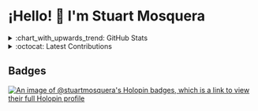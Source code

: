 # ¡Hello! :wave: I'm Stuart Mosquera

<details>
  <summary>:chart_with_upwards_trend: GitHub Stats</summary>
  <br>

![StuartMosquera's Stats](https://github-readme-stats.vercel.app/api?username=StuartMosquera&theme=dark&show_icons=true&hide_border=false&count_private=true)

![StuartMosquera's Top Languages](https://github-readme-stats.vercel.app/api/top-langs/?username=StuartMosquera&theme=dark&show_icons=true&hide_border=false&layout=compact)
</details>

<details>
  <summary>:octocat: Latest Contributions</summary>
  <br>

- **dotnet/docs:** add CS8500 compiler warning [#49433](https://github.com/dotnet/docs/pull/49433)
- **dotnet/dotnet-api-docs:** add missing examples for the EnumerateFiles method [#11781](https://github.com/dotnet/dotnet-api-docs/pull/11781)
- **MicrosoftDocs/PowerShell-Docs:** Add info about NuGet package for PowerShell Host Quickstart samples [12439](https://github.com/MicrosoftDocs/PowerShell-Docs/pull/12439)
- **xunit/xunit:** Update the VstsClient.cs to use newer Azure DevOps APIs [#3376](https://github.com/xunit/xunit/pull/3376)

</details>

## Badges

[![An image of @stuartmosquera's Holopin badges, which is a link to view their full Holopin profile](https://holopin.me/stuartmosquera)](https://holopin.io/@stuartmosquera)

